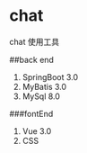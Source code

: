 # chat
chat
使用工具

##back end

1. SpringBoot 3.0
2. MyBatis 3.0
3. MySql 8.0

###fontEnd

1. Vue 3.0
2. CSS
